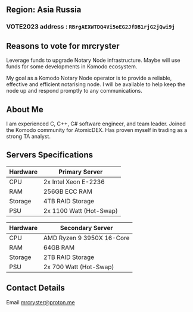 ## Region: Asia Russia

### VOTE2023 address : `RBrgAEXWTDQ4Vi5oEG2JfDB1rjG2jQwi9j`

## Reasons to vote for mrcryster
Leverage funds to upgrade Notary Node infrastructure.
Maybe will use funds for some developments in Komodo ecosystem.

My goal as a Komodo Notary Node operator is to provide a reliable, effective and efficient notarising node. I will be available to help keep the node up and respond promptly to any communications.

## About Me
 I am experienced C, C++, C# software engineer, and team leader. Joined the Komodo community for AtomicDEX. Has proven myself in trading as a strong TA analyst.

## Servers Specifications
| Hardware     | Primary Server |
----------|---------------------|
 CPU      | 2x Intel Xeon E-2236 |
 RAM      | 256GB ECC RAM |
 Storage  | 4TB RAID Storage |
PSU       |2x 1100 Watt (Hot-Swap) |

| Hardware     | Secondary Server |
----------|---------------------|
 CPU      | AMD Ryzen 9 3950X 16-Core|
 RAM      | 64GB RAM|
 Storage  | 2TB RAID Storage|
PSU       |2x 700 Watt (Hot-Swap)|

##  Contact Details
Email mrcryster@proton.me 
